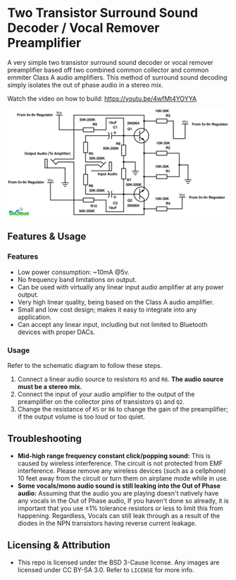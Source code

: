 # Two Transistor Surround Sound Decoder / Vocal Remover Preamplifier
A very simple two transistor surround sound decoder or vocal remover preamplifier based off two combined common collector and common emmiter Class A audio amplifiers. This method of surround sound decoding simply isolates the out of phase audio in a stereo mix.

Watch the video on how to build: https://youtu.be/4wfMt4YOYYA

![alt text][s]

[s]: https://github.com/DaGooseYT/ss-decoder/blob/main/schematic.png

## Features & Usage

### Features
- Low power consumption: ~10mA @5v.
- No frequency band limitations on output.
- Can be used with virtually any linear input audio amplifier at any power output.
- Very high linear quality, being based on the Class A audio amplifier.
- Small and low cost design; makes it easy to integrate into any application.
- Can accept any linear input, including but not limited to Bluetooth devices with proper DACs.

### Usage
Refer to the schematic diagram to follow these steps.

1. Connect a linear audio source to resistors `R5` and `R6`. **The audio source must be a stereo mix.**
2. Connect the input of your audio amplifier to the output of the preamplifier on the collector pins of transistors `Q1` and `Q2`.
3. Change the resistance of `R5` or `R6` to change the gain of the preamplifier; if the output volume is too loud or too quiet.

## Troubleshooting
- **Mid-high range frequency constant click/popping sound:** This is caused by wireless interference. The circuit is not protected from EMF interference. Please remove any wireless devices (such as a cellphone) 10 feet away from the circuit or turn them on airplane mode while in use.
- **Some vocals/mono audio sound is still leaking into the Out of Phase audio:** Assuming that the audio you are playing doesn't natively have any vocals in the Out of Phase audio, If you haven't done so already, it is important that you use ±1% tolerance resistors or less to limit this from happening. Regardless, Vocals can still leak through as a result of the diodes in the NPN transistors having reverse current leakage.

## Licensing & Attribution
- This repo is licensed under the BSD 3-Cause license. Any images are licensed under CC BY-SA 3.0. Refer to `LICENSE` for more info.
